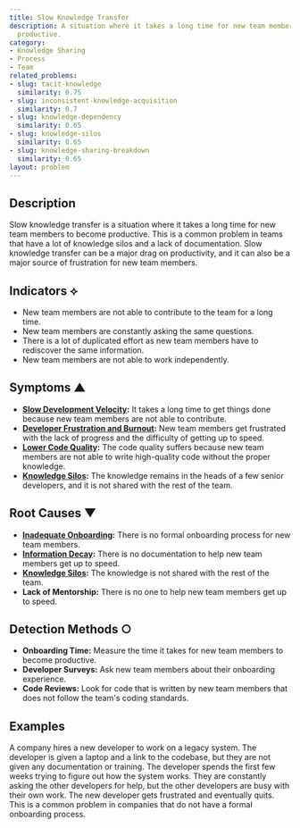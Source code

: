 ```yaml
---
title: Slow Knowledge Transfer
description: A situation where it takes a long time for new team members to become
  productive.
category:
- Knowledge Sharing
- Process
- Team
related_problems:
- slug: tacit-knowledge
  similarity: 0.75
- slug: inconsistent-knowledge-acquisition
  similarity: 0.7
- slug: knowledge-dependency
  similarity: 0.65
- slug: knowledge-silos
  similarity: 0.65
- slug: knowledge-sharing-breakdown
  similarity: 0.65
layout: problem
---
```


## Description
Slow knowledge transfer is a situation where it takes a long time for new team members to become productive. This is a common problem in teams that have a lot of knowledge silos and a lack of documentation. Slow knowledge transfer can be a major drag on productivity, and it can also be a major source of frustration for new team members.

## Indicators ⟡
- New team members are not able to contribute to the team for a long time.
- New team members are constantly asking the same questions.
- There is a lot of duplicated effort as new team members have to rediscover the same information.
- New team members are not able to work independently.

## Symptoms ▲
- **[Slow Development Velocity](slow-development-velocity.md):** It takes a long time to get things done because new team members are not able to contribute.
- **[Developer Frustration and Burnout](developer-frustration-and-burnout.md):** New team members get frustrated with the lack of progress and the difficulty of getting up to speed.
- **[Lower Code Quality](lower-code-quality.md):** The code quality suffers because new team members are not able to write high-quality code without the proper knowledge.
- **[Knowledge Silos](knowledge-silos.md):** The knowledge remains in the heads of a few senior developers, and it is not shared with the rest of the team.

## Root Causes ▼
- **[Inadequate Onboarding](inadequate-onboarding.md):** There is no formal onboarding process for new team members.
- **[Information Decay](information-decay.md):** There is no documentation to help new team members get up to speed.
- **[Knowledge Silos](knowledge-silos.md):** The knowledge is not shared with the rest of the team.
- **Lack of Mentorship:** There is no one to help new team members get up to speed.

## Detection Methods ○
- **Onboarding Time:** Measure the time it takes for new team members to become productive.
- **Developer Surveys:** Ask new team members about their onboarding experience.
- **Code Reviews:** Look for code that is written by new team members that does not follow the team's coding standards.

## Examples
A company hires a new developer to work on a legacy system. The developer is given a laptop and a link to the codebase, but they are not given any documentation or training. The developer spends the first few weeks trying to figure out how the system works. They are constantly asking the other developers for help, but the other developers are busy with their own work. The new developer gets frustrated and eventually quits. This is a common problem in companies that do not have a formal onboarding process.
